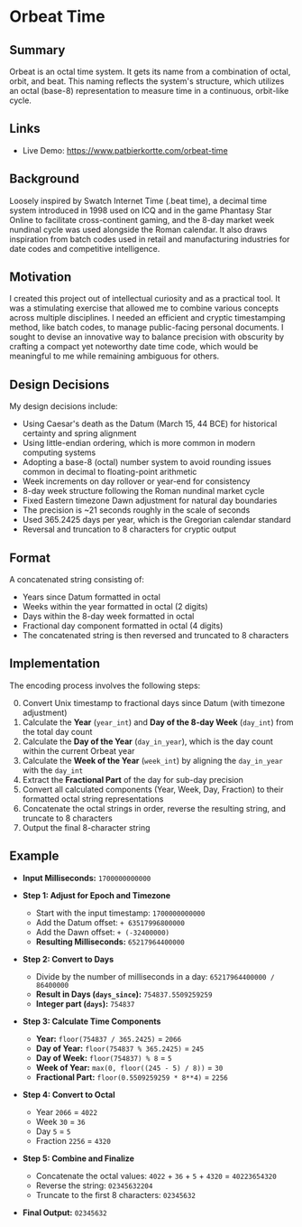 # Orbeat Time

## Summary

Orbeat is an octal time system. It gets its name from a combination of octal, orbit, and beat. This naming reflects the system's structure, which utilizes an octal (base-8) representation to measure time in a continuous, orbit-like cycle.

## Links
- Live Demo: https://www.patbierkortte.com/orbeat-time

## Background

Loosely inspired by Swatch Internet Time (.beat time), a decimal time system introduced in 1998 used on ICQ and in the game Phantasy Star Online to facilitate cross-continent gaming, and the 8-day market week nundinal cycle was used alongside the Roman calendar. It also draws inspiration from batch codes used in retail and manufacturing industries for date codes and competitive intelligence.

## Motivation

I created this project out of intellectual curiosity and as a practical tool. It was a stimulating exercise that allowed me to combine various concepts across multiple disciplines. I needed an efficient and cryptic timestamping method, like batch codes, to manage public-facing personal documents. I sought to devise an innovative way to balance precision with obscurity by crafting a compact yet noteworthy date time code, which would be meaningful to me while remaining ambiguous for others.

## Design Decisions

My design decisions include:

- Using Caesar's death as the Datum (March 15, 44 BCE) for historical certainty and spring alignment
- Using little-endian ordering, which is more common in modern computing systems
- Adopting a base-8 (octal) number system to avoid rounding issues common in decimal to floating-point arithmetic
- Week increments on day rollover or year-end for consistency
- 8-day week structure following the Roman nundinal market cycle
- Fixed Eastern timezone Dawn adjustment for natural day boundaries
- The precision is ~21 seconds roughly in the scale of seconds
- Used 365.2425 days per year, which is the Gregorian calendar standard
- Reversal and truncation to 8 characters for cryptic output

## Format

A concatenated string consisting of:
- Years since Datum formatted in octal
- Weeks within the year formatted in octal (2 digits)
- Days within the 8-day week formatted in octal
- Fractional day component formatted in octal (4 digits)
- The concatenated string is then reversed and truncated to 8 characters

## Implementation

The encoding process involves the following steps:

0. Convert Unix timestamp to fractional days since Datum (with timezone adjustment)
1. Calculate the **Year** (`year_int`) and **Day of the 8-day Week** (`day_int`) from the total day count
2. Calculate the **Day of the Year** (`day_in_year`), which is the day count within the current Orbeat year
3. Calculate the **Week of the Year** (`week_int`) by aligning the `day_in_year` with the `day_int`
4. Extract the **Fractional Part** of the day for sub-day precision
5. Convert all calculated components (Year, Week, Day, Fraction) to their formatted octal string representations
6. Concatenate the octal strings in order, reverse the resulting string, and truncate to 8 characters
7. Output the final 8-character string

## Example

- **Input Milliseconds:** `1700000000000`

- **Step 1: Adjust for Epoch and Timezone**
  - Start with the input timestamp: `1700000000000`
  - Add the Datum offset: `+ 63517996800000`
  - Add the Dawn offset: `+ (-32400000)`
  - **Resulting Milliseconds:** `65217964400000`

- **Step 2: Convert to Days**
  - Divide by the number of milliseconds in a day: `65217964400000 / 86400000`
  - **Result in Days (`days_since`):** `754837.5509259259`
  - **Integer part (`days`):** `754837`

- **Step 3: Calculate Time Components**
  - **Year:** `floor(754837 / 365.2425)` = `2066`
  - **Day of Year:** `floor(754837 % 365.2425)` = `245`
  - **Day of Week:** `floor(754837) % 8` = `5`
  - **Week of Year:** `max(0, floor((245 - 5) / 8))` = `30`
  - **Fractional Part:** `floor(0.5509259259 * 8**4)` = `2256`

- **Step 4: Convert to Octal**
  - Year `2066` = `4022`
  - Week `30` = `36`
  - Day `5` = `5`
  - Fraction `2256` = `4320`

- **Step 5: Combine and Finalize**
  - Concatenate the octal values: `4022` + `36` + `5` + `4320` = `40223654320`
  - Reverse the string: `02345632204`
  - Truncate to the first 8 characters: `02345632`

- **Final Output:** `02345632`
